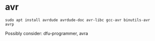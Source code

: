 # avr

```
sudo apt install avrdude avrdude-doc avr-libc gcc-avr binutils-avr avrp
```

Possibly consider: dfu-programmer, avra

 


